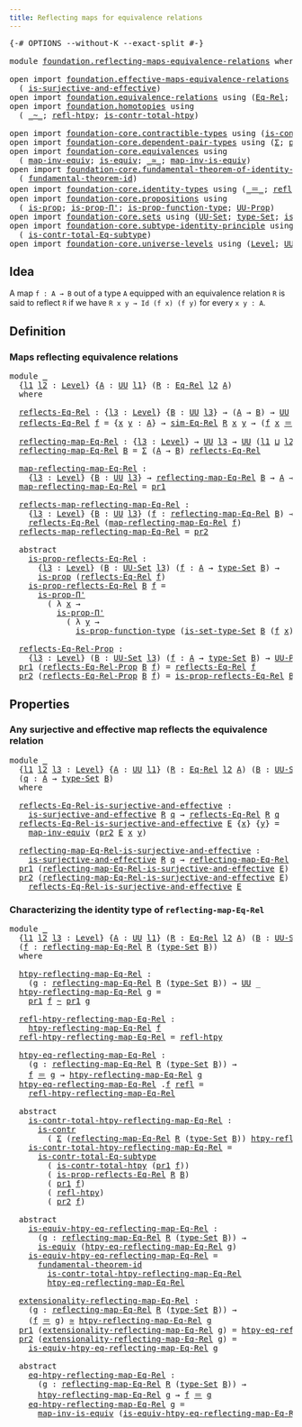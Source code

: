 ```yaml
---
title: Reflecting maps for equivalence relations
---
```


<pre class="Agda"><a id="67" class="Symbol">{-#</a> <a id="71" class="Keyword">OPTIONS</a> <a id="79" class="Pragma">--without-K</a> <a id="91" class="Pragma">--exact-split</a> <a id="105" class="Symbol">#-}</a>

<a id="110" class="Keyword">module</a> <a id="117" href="foundation.reflecting-maps-equivalence-relations.html" class="Module">foundation.reflecting-maps-equivalence-relations</a> <a id="166" class="Keyword">where</a>

<a id="173" class="Keyword">open</a> <a id="178" class="Keyword">import</a> <a id="185" href="foundation.effective-maps-equivalence-relations.html" class="Module">foundation.effective-maps-equivalence-relations</a> <a id="233" class="Keyword">using</a>
  <a id="241" class="Symbol">(</a> <a id="243" href="foundation.effective-maps-equivalence-relations.html#1174" class="Function">is-surjective-and-effective</a><a id="270" class="Symbol">)</a>
<a id="272" class="Keyword">open</a> <a id="277" class="Keyword">import</a> <a id="284" href="foundation.equivalence-relations.html" class="Module">foundation.equivalence-relations</a> <a id="317" class="Keyword">using</a> <a id="323" class="Symbol">(</a><a id="324" href="foundation.equivalence-relations.html#996" class="Function">Eq-Rel</a><a id="330" class="Symbol">;</a> <a id="332" href="foundation.equivalence-relations.html#1213" class="Function">sim-Eq-Rel</a><a id="342" class="Symbol">)</a>
<a id="344" class="Keyword">open</a> <a id="349" class="Keyword">import</a> <a id="356" href="foundation.homotopies.html" class="Module">foundation.homotopies</a> <a id="378" class="Keyword">using</a>
  <a id="386" class="Symbol">(</a> <a id="388" href="foundation-core.homotopies.html#1249" class="Function Operator">_~_</a><a id="391" class="Symbol">;</a> <a id="393" href="foundation-core.homotopies.html#1368" class="Function">refl-htpy</a><a id="402" class="Symbol">;</a> <a id="404" href="foundation.homotopies.html#3155" class="Function">is-contr-total-htpy</a><a id="423" class="Symbol">)</a>

<a id="426" class="Keyword">open</a> <a id="431" class="Keyword">import</a> <a id="438" href="foundation-core.contractible-types.html" class="Module">foundation-core.contractible-types</a> <a id="473" class="Keyword">using</a> <a id="479" class="Symbol">(</a><a id="480" href="foundation-core.contractible-types.html#1006" class="Function">is-contr</a><a id="488" class="Symbol">)</a>
<a id="490" class="Keyword">open</a> <a id="495" class="Keyword">import</a> <a id="502" href="foundation-core.dependent-pair-types.html" class="Module">foundation-core.dependent-pair-types</a> <a id="539" class="Keyword">using</a> <a id="545" class="Symbol">(</a><a id="546" href="foundation-core.dependent-pair-types.html#515" class="Record">Σ</a><a id="547" class="Symbol">;</a> <a id="549" href="foundation-core.dependent-pair-types.html#588" class="InductiveConstructor">pair</a><a id="553" class="Symbol">;</a> <a id="555" href="foundation-core.dependent-pair-types.html#605" class="Field">pr1</a><a id="558" class="Symbol">;</a> <a id="560" href="foundation-core.dependent-pair-types.html#617" class="Field">pr2</a><a id="563" class="Symbol">)</a>
<a id="565" class="Keyword">open</a> <a id="570" class="Keyword">import</a> <a id="577" href="foundation-core.equivalences.html" class="Module">foundation-core.equivalences</a> <a id="606" class="Keyword">using</a>
  <a id="614" class="Symbol">(</a> <a id="616" href="foundation-core.equivalences.html#5036" class="Function">map-inv-equiv</a><a id="629" class="Symbol">;</a> <a id="631" href="foundation-core.equivalences.html#1556" class="Function">is-equiv</a><a id="639" class="Symbol">;</a> <a id="641" href="foundation-core.equivalences.html#1621" class="Function Operator">_≃_</a><a id="644" class="Symbol">;</a> <a id="646" href="foundation-core.equivalences.html#4187" class="Function">map-inv-is-equiv</a><a id="662" class="Symbol">)</a>
<a id="664" class="Keyword">open</a> <a id="669" class="Keyword">import</a> <a id="676" href="foundation-core.fundamental-theorem-of-identity-types.html" class="Module">foundation-core.fundamental-theorem-of-identity-types</a> <a id="730" class="Keyword">using</a>
  <a id="738" class="Symbol">(</a> <a id="740" href="foundation-core.fundamental-theorem-of-identity-types.html#1894" class="Function">fundamental-theorem-id</a><a id="762" class="Symbol">)</a>
<a id="764" class="Keyword">open</a> <a id="769" class="Keyword">import</a> <a id="776" href="foundation-core.identity-types.html" class="Module">foundation-core.identity-types</a> <a id="807" class="Keyword">using</a> <a id="813" class="Symbol">(</a><a id="814" href="foundation-core.identity-types.html#1865" class="Function Operator">_＝_</a><a id="817" class="Symbol">;</a> <a id="819" href="foundation-core.identity-types.html#1820" class="InductiveConstructor">refl</a><a id="823" class="Symbol">)</a>
<a id="825" class="Keyword">open</a> <a id="830" class="Keyword">import</a> <a id="837" href="foundation-core.propositions.html" class="Module">foundation-core.propositions</a> <a id="866" class="Keyword">using</a>
  <a id="874" class="Symbol">(</a> <a id="876" href="foundation-core.propositions.html#1309" class="Function">is-prop</a><a id="883" class="Symbol">;</a> <a id="885" href="foundation-core.propositions.html#6919" class="Function">is-prop-Π&#39;</a><a id="895" class="Symbol">;</a> <a id="897" href="foundation-core.propositions.html#7833" class="Function">is-prop-function-type</a><a id="918" class="Symbol">;</a> <a id="920" href="foundation-core.propositions.html#1393" class="Function">UU-Prop</a><a id="927" class="Symbol">)</a>
<a id="929" class="Keyword">open</a> <a id="934" class="Keyword">import</a> <a id="941" href="foundation-core.sets.html" class="Module">foundation-core.sets</a> <a id="962" class="Keyword">using</a> <a id="968" class="Symbol">(</a><a id="969" href="foundation-core.sets.html#1190" class="Function">UU-Set</a><a id="975" class="Symbol">;</a> <a id="977" href="foundation-core.sets.html#1304" class="Function">type-Set</a><a id="985" class="Symbol">;</a> <a id="987" href="foundation-core.sets.html#1355" class="Function">is-set-type-Set</a><a id="1002" class="Symbol">)</a>
<a id="1004" class="Keyword">open</a> <a id="1009" class="Keyword">import</a> <a id="1016" href="foundation-core.subtype-identity-principle.html" class="Module">foundation-core.subtype-identity-principle</a> <a id="1059" class="Keyword">using</a>
  <a id="1067" class="Symbol">(</a> <a id="1069" href="foundation-core.subtype-identity-principle.html#1586" class="Function">is-contr-total-Eq-subtype</a><a id="1094" class="Symbol">)</a>
<a id="1096" class="Keyword">open</a> <a id="1101" class="Keyword">import</a> <a id="1108" href="foundation-core.universe-levels.html" class="Module">foundation-core.universe-levels</a> <a id="1140" class="Keyword">using</a> <a id="1146" class="Symbol">(</a><a id="1147" href="Agda.Primitive.html#597" class="Postulate">Level</a><a id="1152" class="Symbol">;</a> <a id="1154" href="foundation-core.universe-levels.html#235" class="Primitive">UU</a><a id="1156" class="Symbol">;</a> <a id="1158" href="Agda.Primitive.html#810" class="Primitive Operator">_⊔_</a><a id="1161" class="Symbol">;</a> <a id="1163" href="Agda.Primitive.html#780" class="Primitive">lsuc</a><a id="1167" class="Symbol">)</a>
</pre>
## Idea

A map `f : A → B` out of a type `A` equipped with an equivalence relation `R` is said to reflect `R` if we have `R x y → Id (f x) (f y)` for every `x y : A`.

## Definition

### Maps reflecting equivalence relations

<pre class="Agda"><a id="1408" class="Keyword">module</a> <a id="1415" href="foundation.reflecting-maps-equivalence-relations.html#1415" class="Module">_</a>
  <a id="1419" class="Symbol">{</a><a id="1420" href="foundation.reflecting-maps-equivalence-relations.html#1420" class="Bound">l1</a> <a id="1423" href="foundation.reflecting-maps-equivalence-relations.html#1423" class="Bound">l2</a> <a id="1426" class="Symbol">:</a> <a id="1428" href="Agda.Primitive.html#597" class="Postulate">Level</a><a id="1433" class="Symbol">}</a> <a id="1435" class="Symbol">{</a><a id="1436" href="foundation.reflecting-maps-equivalence-relations.html#1436" class="Bound">A</a> <a id="1438" class="Symbol">:</a> <a id="1440" href="foundation-core.universe-levels.html#235" class="Primitive">UU</a> <a id="1443" href="foundation.reflecting-maps-equivalence-relations.html#1420" class="Bound">l1</a><a id="1445" class="Symbol">}</a> <a id="1447" class="Symbol">(</a><a id="1448" href="foundation.reflecting-maps-equivalence-relations.html#1448" class="Bound">R</a> <a id="1450" class="Symbol">:</a> <a id="1452" href="foundation.equivalence-relations.html#996" class="Function">Eq-Rel</a> <a id="1459" href="foundation.reflecting-maps-equivalence-relations.html#1423" class="Bound">l2</a> <a id="1462" href="foundation.reflecting-maps-equivalence-relations.html#1436" class="Bound">A</a><a id="1463" class="Symbol">)</a>
  <a id="1467" class="Keyword">where</a>
  
  <a id="1478" href="foundation.reflecting-maps-equivalence-relations.html#1478" class="Function">reflects-Eq-Rel</a> <a id="1494" class="Symbol">:</a> <a id="1496" class="Symbol">{</a><a id="1497" href="foundation.reflecting-maps-equivalence-relations.html#1497" class="Bound">l3</a> <a id="1500" class="Symbol">:</a> <a id="1502" href="Agda.Primitive.html#597" class="Postulate">Level</a><a id="1507" class="Symbol">}</a> <a id="1509" class="Symbol">{</a><a id="1510" href="foundation.reflecting-maps-equivalence-relations.html#1510" class="Bound">B</a> <a id="1512" class="Symbol">:</a> <a id="1514" href="foundation-core.universe-levels.html#235" class="Primitive">UU</a> <a id="1517" href="foundation.reflecting-maps-equivalence-relations.html#1497" class="Bound">l3</a><a id="1519" class="Symbol">}</a> <a id="1521" class="Symbol">→</a> <a id="1523" class="Symbol">(</a><a id="1524" href="foundation.reflecting-maps-equivalence-relations.html#1436" class="Bound">A</a> <a id="1526" class="Symbol">→</a> <a id="1528" href="foundation.reflecting-maps-equivalence-relations.html#1510" class="Bound">B</a><a id="1529" class="Symbol">)</a> <a id="1531" class="Symbol">→</a> <a id="1533" href="foundation-core.universe-levels.html#235" class="Primitive">UU</a> <a id="1536" class="Symbol">(</a><a id="1537" href="foundation.reflecting-maps-equivalence-relations.html#1420" class="Bound">l1</a> <a id="1540" href="Agda.Primitive.html#810" class="Primitive Operator">⊔</a> <a id="1542" class="Symbol">(</a><a id="1543" href="foundation.reflecting-maps-equivalence-relations.html#1423" class="Bound">l2</a> <a id="1546" href="Agda.Primitive.html#810" class="Primitive Operator">⊔</a> <a id="1548" href="foundation.reflecting-maps-equivalence-relations.html#1497" class="Bound">l3</a><a id="1550" class="Symbol">))</a>
  <a id="1555" href="foundation.reflecting-maps-equivalence-relations.html#1478" class="Function">reflects-Eq-Rel</a> <a id="1571" href="foundation.reflecting-maps-equivalence-relations.html#1571" class="Bound">f</a> <a id="1573" class="Symbol">=</a> <a id="1575" class="Symbol">{</a><a id="1576" href="foundation.reflecting-maps-equivalence-relations.html#1576" class="Bound">x</a> <a id="1578" href="foundation.reflecting-maps-equivalence-relations.html#1578" class="Bound">y</a> <a id="1580" class="Symbol">:</a> <a id="1582" href="foundation.reflecting-maps-equivalence-relations.html#1436" class="Bound">A</a><a id="1583" class="Symbol">}</a> <a id="1585" class="Symbol">→</a> <a id="1587" href="foundation.equivalence-relations.html#1213" class="Function">sim-Eq-Rel</a> <a id="1598" href="foundation.reflecting-maps-equivalence-relations.html#1448" class="Bound">R</a> <a id="1600" href="foundation.reflecting-maps-equivalence-relations.html#1576" class="Bound">x</a> <a id="1602" href="foundation.reflecting-maps-equivalence-relations.html#1578" class="Bound">y</a> <a id="1604" class="Symbol">→</a> <a id="1606" class="Symbol">(</a><a id="1607" href="foundation.reflecting-maps-equivalence-relations.html#1571" class="Bound">f</a> <a id="1609" href="foundation.reflecting-maps-equivalence-relations.html#1576" class="Bound">x</a> <a id="1611" href="foundation-core.identity-types.html#1865" class="Function Operator">＝</a> <a id="1613" href="foundation.reflecting-maps-equivalence-relations.html#1571" class="Bound">f</a> <a id="1615" href="foundation.reflecting-maps-equivalence-relations.html#1578" class="Bound">y</a><a id="1616" class="Symbol">)</a>
  
  <a id="1623" href="foundation.reflecting-maps-equivalence-relations.html#1623" class="Function">reflecting-map-Eq-Rel</a> <a id="1645" class="Symbol">:</a> <a id="1647" class="Symbol">{</a><a id="1648" href="foundation.reflecting-maps-equivalence-relations.html#1648" class="Bound">l3</a> <a id="1651" class="Symbol">:</a> <a id="1653" href="Agda.Primitive.html#597" class="Postulate">Level</a><a id="1658" class="Symbol">}</a> <a id="1660" class="Symbol">→</a> <a id="1662" href="foundation-core.universe-levels.html#235" class="Primitive">UU</a> <a id="1665" href="foundation.reflecting-maps-equivalence-relations.html#1648" class="Bound">l3</a> <a id="1668" class="Symbol">→</a> <a id="1670" href="foundation-core.universe-levels.html#235" class="Primitive">UU</a> <a id="1673" class="Symbol">(</a><a id="1674" href="foundation.reflecting-maps-equivalence-relations.html#1420" class="Bound">l1</a> <a id="1677" href="Agda.Primitive.html#810" class="Primitive Operator">⊔</a> <a id="1679" href="foundation.reflecting-maps-equivalence-relations.html#1423" class="Bound">l2</a> <a id="1682" href="Agda.Primitive.html#810" class="Primitive Operator">⊔</a> <a id="1684" href="foundation.reflecting-maps-equivalence-relations.html#1648" class="Bound">l3</a><a id="1686" class="Symbol">)</a>
  <a id="1690" href="foundation.reflecting-maps-equivalence-relations.html#1623" class="Function">reflecting-map-Eq-Rel</a> <a id="1712" href="foundation.reflecting-maps-equivalence-relations.html#1712" class="Bound">B</a> <a id="1714" class="Symbol">=</a> <a id="1716" href="foundation-core.dependent-pair-types.html#515" class="Record">Σ</a> <a id="1718" class="Symbol">(</a><a id="1719" href="foundation.reflecting-maps-equivalence-relations.html#1436" class="Bound">A</a> <a id="1721" class="Symbol">→</a> <a id="1723" href="foundation.reflecting-maps-equivalence-relations.html#1712" class="Bound">B</a><a id="1724" class="Symbol">)</a> <a id="1726" href="foundation.reflecting-maps-equivalence-relations.html#1478" class="Function">reflects-Eq-Rel</a>

  <a id="1745" href="foundation.reflecting-maps-equivalence-relations.html#1745" class="Function">map-reflecting-map-Eq-Rel</a> <a id="1771" class="Symbol">:</a>
    <a id="1777" class="Symbol">{</a><a id="1778" href="foundation.reflecting-maps-equivalence-relations.html#1778" class="Bound">l3</a> <a id="1781" class="Symbol">:</a> <a id="1783" href="Agda.Primitive.html#597" class="Postulate">Level</a><a id="1788" class="Symbol">}</a> <a id="1790" class="Symbol">{</a><a id="1791" href="foundation.reflecting-maps-equivalence-relations.html#1791" class="Bound">B</a> <a id="1793" class="Symbol">:</a> <a id="1795" href="foundation-core.universe-levels.html#235" class="Primitive">UU</a> <a id="1798" href="foundation.reflecting-maps-equivalence-relations.html#1778" class="Bound">l3</a><a id="1800" class="Symbol">}</a> <a id="1802" class="Symbol">→</a> <a id="1804" href="foundation.reflecting-maps-equivalence-relations.html#1623" class="Function">reflecting-map-Eq-Rel</a> <a id="1826" href="foundation.reflecting-maps-equivalence-relations.html#1791" class="Bound">B</a> <a id="1828" class="Symbol">→</a> <a id="1830" href="foundation.reflecting-maps-equivalence-relations.html#1436" class="Bound">A</a> <a id="1832" class="Symbol">→</a> <a id="1834" href="foundation.reflecting-maps-equivalence-relations.html#1791" class="Bound">B</a>
  <a id="1838" href="foundation.reflecting-maps-equivalence-relations.html#1745" class="Function">map-reflecting-map-Eq-Rel</a> <a id="1864" class="Symbol">=</a> <a id="1866" href="foundation-core.dependent-pair-types.html#605" class="Field">pr1</a>

  <a id="1873" href="foundation.reflecting-maps-equivalence-relations.html#1873" class="Function">reflects-map-reflecting-map-Eq-Rel</a> <a id="1908" class="Symbol">:</a>
    <a id="1914" class="Symbol">{</a><a id="1915" href="foundation.reflecting-maps-equivalence-relations.html#1915" class="Bound">l3</a> <a id="1918" class="Symbol">:</a> <a id="1920" href="Agda.Primitive.html#597" class="Postulate">Level</a><a id="1925" class="Symbol">}</a> <a id="1927" class="Symbol">{</a><a id="1928" href="foundation.reflecting-maps-equivalence-relations.html#1928" class="Bound">B</a> <a id="1930" class="Symbol">:</a> <a id="1932" href="foundation-core.universe-levels.html#235" class="Primitive">UU</a> <a id="1935" href="foundation.reflecting-maps-equivalence-relations.html#1915" class="Bound">l3</a><a id="1937" class="Symbol">}</a> <a id="1939" class="Symbol">(</a><a id="1940" href="foundation.reflecting-maps-equivalence-relations.html#1940" class="Bound">f</a> <a id="1942" class="Symbol">:</a> <a id="1944" href="foundation.reflecting-maps-equivalence-relations.html#1623" class="Function">reflecting-map-Eq-Rel</a> <a id="1966" href="foundation.reflecting-maps-equivalence-relations.html#1928" class="Bound">B</a><a id="1967" class="Symbol">)</a> <a id="1969" class="Symbol">→</a>
    <a id="1975" href="foundation.reflecting-maps-equivalence-relations.html#1478" class="Function">reflects-Eq-Rel</a> <a id="1991" class="Symbol">(</a><a id="1992" href="foundation.reflecting-maps-equivalence-relations.html#1745" class="Function">map-reflecting-map-Eq-Rel</a> <a id="2018" href="foundation.reflecting-maps-equivalence-relations.html#1940" class="Bound">f</a><a id="2019" class="Symbol">)</a>
  <a id="2023" href="foundation.reflecting-maps-equivalence-relations.html#1873" class="Function">reflects-map-reflecting-map-Eq-Rel</a> <a id="2058" class="Symbol">=</a> <a id="2060" href="foundation-core.dependent-pair-types.html#617" class="Field">pr2</a>

  <a id="2067" class="Keyword">abstract</a>
    <a id="2080" href="foundation.reflecting-maps-equivalence-relations.html#2080" class="Function">is-prop-reflects-Eq-Rel</a> <a id="2104" class="Symbol">:</a>
      <a id="2112" class="Symbol">{</a><a id="2113" href="foundation.reflecting-maps-equivalence-relations.html#2113" class="Bound">l3</a> <a id="2116" class="Symbol">:</a> <a id="2118" href="Agda.Primitive.html#597" class="Postulate">Level</a><a id="2123" class="Symbol">}</a> <a id="2125" class="Symbol">(</a><a id="2126" href="foundation.reflecting-maps-equivalence-relations.html#2126" class="Bound">B</a> <a id="2128" class="Symbol">:</a> <a id="2130" href="foundation-core.sets.html#1190" class="Function">UU-Set</a> <a id="2137" href="foundation.reflecting-maps-equivalence-relations.html#2113" class="Bound">l3</a><a id="2139" class="Symbol">)</a> <a id="2141" class="Symbol">(</a><a id="2142" href="foundation.reflecting-maps-equivalence-relations.html#2142" class="Bound">f</a> <a id="2144" class="Symbol">:</a> <a id="2146" href="foundation.reflecting-maps-equivalence-relations.html#1436" class="Bound">A</a> <a id="2148" class="Symbol">→</a> <a id="2150" href="foundation-core.sets.html#1304" class="Function">type-Set</a> <a id="2159" href="foundation.reflecting-maps-equivalence-relations.html#2126" class="Bound">B</a><a id="2160" class="Symbol">)</a> <a id="2162" class="Symbol">→</a>
      <a id="2170" href="foundation-core.propositions.html#1309" class="Function">is-prop</a> <a id="2178" class="Symbol">(</a><a id="2179" href="foundation.reflecting-maps-equivalence-relations.html#1478" class="Function">reflects-Eq-Rel</a> <a id="2195" href="foundation.reflecting-maps-equivalence-relations.html#2142" class="Bound">f</a><a id="2196" class="Symbol">)</a>
    <a id="2202" href="foundation.reflecting-maps-equivalence-relations.html#2080" class="Function">is-prop-reflects-Eq-Rel</a> <a id="2226" href="foundation.reflecting-maps-equivalence-relations.html#2226" class="Bound">B</a> <a id="2228" href="foundation.reflecting-maps-equivalence-relations.html#2228" class="Bound">f</a> <a id="2230" class="Symbol">=</a>
      <a id="2238" href="foundation-core.propositions.html#6919" class="Function">is-prop-Π&#39;</a>
        <a id="2257" class="Symbol">(</a> <a id="2259" class="Symbol">λ</a> <a id="2261" href="foundation.reflecting-maps-equivalence-relations.html#2261" class="Bound">x</a> <a id="2263" class="Symbol">→</a>
          <a id="2275" href="foundation-core.propositions.html#6919" class="Function">is-prop-Π&#39;</a>
            <a id="2298" class="Symbol">(</a> <a id="2300" class="Symbol">λ</a> <a id="2302" href="foundation.reflecting-maps-equivalence-relations.html#2302" class="Bound">y</a> <a id="2304" class="Symbol">→</a>
              <a id="2320" href="foundation-core.propositions.html#7833" class="Function">is-prop-function-type</a> <a id="2342" class="Symbol">(</a><a id="2343" href="foundation-core.sets.html#1355" class="Function">is-set-type-Set</a> <a id="2359" href="foundation.reflecting-maps-equivalence-relations.html#2226" class="Bound">B</a> <a id="2361" class="Symbol">(</a><a id="2362" href="foundation.reflecting-maps-equivalence-relations.html#2228" class="Bound">f</a> <a id="2364" href="foundation.reflecting-maps-equivalence-relations.html#2261" class="Bound">x</a><a id="2365" class="Symbol">)</a> <a id="2367" class="Symbol">(</a><a id="2368" href="foundation.reflecting-maps-equivalence-relations.html#2228" class="Bound">f</a> <a id="2370" href="foundation.reflecting-maps-equivalence-relations.html#2302" class="Bound">y</a><a id="2371" class="Symbol">))))</a>

  <a id="2379" href="foundation.reflecting-maps-equivalence-relations.html#2379" class="Function">reflects-Eq-Rel-Prop</a> <a id="2400" class="Symbol">:</a>
    <a id="2406" class="Symbol">{</a><a id="2407" href="foundation.reflecting-maps-equivalence-relations.html#2407" class="Bound">l3</a> <a id="2410" class="Symbol">:</a> <a id="2412" href="Agda.Primitive.html#597" class="Postulate">Level</a><a id="2417" class="Symbol">}</a> <a id="2419" class="Symbol">(</a><a id="2420" href="foundation.reflecting-maps-equivalence-relations.html#2420" class="Bound">B</a> <a id="2422" class="Symbol">:</a> <a id="2424" href="foundation-core.sets.html#1190" class="Function">UU-Set</a> <a id="2431" href="foundation.reflecting-maps-equivalence-relations.html#2407" class="Bound">l3</a><a id="2433" class="Symbol">)</a> <a id="2435" class="Symbol">(</a><a id="2436" href="foundation.reflecting-maps-equivalence-relations.html#2436" class="Bound">f</a> <a id="2438" class="Symbol">:</a> <a id="2440" href="foundation.reflecting-maps-equivalence-relations.html#1436" class="Bound">A</a> <a id="2442" class="Symbol">→</a> <a id="2444" href="foundation-core.sets.html#1304" class="Function">type-Set</a> <a id="2453" href="foundation.reflecting-maps-equivalence-relations.html#2420" class="Bound">B</a><a id="2454" class="Symbol">)</a> <a id="2456" class="Symbol">→</a> <a id="2458" href="foundation-core.propositions.html#1393" class="Function">UU-Prop</a> <a id="2466" class="Symbol">(</a><a id="2467" href="foundation.reflecting-maps-equivalence-relations.html#1420" class="Bound">l1</a> <a id="2470" href="Agda.Primitive.html#810" class="Primitive Operator">⊔</a> <a id="2472" href="foundation.reflecting-maps-equivalence-relations.html#1423" class="Bound">l2</a> <a id="2475" href="Agda.Primitive.html#810" class="Primitive Operator">⊔</a> <a id="2477" href="foundation.reflecting-maps-equivalence-relations.html#2407" class="Bound">l3</a><a id="2479" class="Symbol">)</a>
  <a id="2483" href="foundation-core.dependent-pair-types.html#605" class="Field">pr1</a> <a id="2487" class="Symbol">(</a><a id="2488" href="foundation.reflecting-maps-equivalence-relations.html#2379" class="Function">reflects-Eq-Rel-Prop</a> <a id="2509" href="foundation.reflecting-maps-equivalence-relations.html#2509" class="Bound">B</a> <a id="2511" href="foundation.reflecting-maps-equivalence-relations.html#2511" class="Bound">f</a><a id="2512" class="Symbol">)</a> <a id="2514" class="Symbol">=</a> <a id="2516" href="foundation.reflecting-maps-equivalence-relations.html#1478" class="Function">reflects-Eq-Rel</a> <a id="2532" href="foundation.reflecting-maps-equivalence-relations.html#2511" class="Bound">f</a>
  <a id="2536" href="foundation-core.dependent-pair-types.html#617" class="Field">pr2</a> <a id="2540" class="Symbol">(</a><a id="2541" href="foundation.reflecting-maps-equivalence-relations.html#2379" class="Function">reflects-Eq-Rel-Prop</a> <a id="2562" href="foundation.reflecting-maps-equivalence-relations.html#2562" class="Bound">B</a> <a id="2564" href="foundation.reflecting-maps-equivalence-relations.html#2564" class="Bound">f</a><a id="2565" class="Symbol">)</a> <a id="2567" class="Symbol">=</a> <a id="2569" href="foundation.reflecting-maps-equivalence-relations.html#2080" class="Function">is-prop-reflects-Eq-Rel</a> <a id="2593" href="foundation.reflecting-maps-equivalence-relations.html#2562" class="Bound">B</a> <a id="2595" href="foundation.reflecting-maps-equivalence-relations.html#2564" class="Bound">f</a>
</pre>
## Properties

### Any surjective and effective map reflects the equivalence relation

<pre class="Agda"><a id="2697" class="Keyword">module</a> <a id="2704" href="foundation.reflecting-maps-equivalence-relations.html#2704" class="Module">_</a>
  <a id="2708" class="Symbol">{</a><a id="2709" href="foundation.reflecting-maps-equivalence-relations.html#2709" class="Bound">l1</a> <a id="2712" href="foundation.reflecting-maps-equivalence-relations.html#2712" class="Bound">l2</a> <a id="2715" href="foundation.reflecting-maps-equivalence-relations.html#2715" class="Bound">l3</a> <a id="2718" class="Symbol">:</a> <a id="2720" href="Agda.Primitive.html#597" class="Postulate">Level</a><a id="2725" class="Symbol">}</a> <a id="2727" class="Symbol">{</a><a id="2728" href="foundation.reflecting-maps-equivalence-relations.html#2728" class="Bound">A</a> <a id="2730" class="Symbol">:</a> <a id="2732" href="foundation-core.universe-levels.html#235" class="Primitive">UU</a> <a id="2735" href="foundation.reflecting-maps-equivalence-relations.html#2709" class="Bound">l1</a><a id="2737" class="Symbol">}</a> <a id="2739" class="Symbol">(</a><a id="2740" href="foundation.reflecting-maps-equivalence-relations.html#2740" class="Bound">R</a> <a id="2742" class="Symbol">:</a> <a id="2744" href="foundation.equivalence-relations.html#996" class="Function">Eq-Rel</a> <a id="2751" href="foundation.reflecting-maps-equivalence-relations.html#2712" class="Bound">l2</a> <a id="2754" href="foundation.reflecting-maps-equivalence-relations.html#2728" class="Bound">A</a><a id="2755" class="Symbol">)</a> <a id="2757" class="Symbol">(</a><a id="2758" href="foundation.reflecting-maps-equivalence-relations.html#2758" class="Bound">B</a> <a id="2760" class="Symbol">:</a> <a id="2762" href="foundation-core.sets.html#1190" class="Function">UU-Set</a> <a id="2769" href="foundation.reflecting-maps-equivalence-relations.html#2715" class="Bound">l3</a><a id="2771" class="Symbol">)</a>
  <a id="2775" class="Symbol">(</a><a id="2776" href="foundation.reflecting-maps-equivalence-relations.html#2776" class="Bound">q</a> <a id="2778" class="Symbol">:</a> <a id="2780" href="foundation.reflecting-maps-equivalence-relations.html#2728" class="Bound">A</a> <a id="2782" class="Symbol">→</a> <a id="2784" href="foundation-core.sets.html#1304" class="Function">type-Set</a> <a id="2793" href="foundation.reflecting-maps-equivalence-relations.html#2758" class="Bound">B</a><a id="2794" class="Symbol">)</a>
  <a id="2798" class="Keyword">where</a>

  <a id="2807" href="foundation.reflecting-maps-equivalence-relations.html#2807" class="Function">reflects-Eq-Rel-is-surjective-and-effective</a> <a id="2851" class="Symbol">:</a>
    <a id="2857" href="foundation.effective-maps-equivalence-relations.html#1174" class="Function">is-surjective-and-effective</a> <a id="2885" href="foundation.reflecting-maps-equivalence-relations.html#2740" class="Bound">R</a> <a id="2887" href="foundation.reflecting-maps-equivalence-relations.html#2776" class="Bound">q</a> <a id="2889" class="Symbol">→</a> <a id="2891" href="foundation.reflecting-maps-equivalence-relations.html#1478" class="Function">reflects-Eq-Rel</a> <a id="2907" href="foundation.reflecting-maps-equivalence-relations.html#2740" class="Bound">R</a> <a id="2909" href="foundation.reflecting-maps-equivalence-relations.html#2776" class="Bound">q</a>
  <a id="2913" href="foundation.reflecting-maps-equivalence-relations.html#2807" class="Function">reflects-Eq-Rel-is-surjective-and-effective</a> <a id="2957" href="foundation.reflecting-maps-equivalence-relations.html#2957" class="Bound">E</a> <a id="2959" class="Symbol">{</a><a id="2960" href="foundation.reflecting-maps-equivalence-relations.html#2960" class="Bound">x</a><a id="2961" class="Symbol">}</a> <a id="2963" class="Symbol">{</a><a id="2964" href="foundation.reflecting-maps-equivalence-relations.html#2964" class="Bound">y</a><a id="2965" class="Symbol">}</a> <a id="2967" class="Symbol">=</a>
    <a id="2973" href="foundation-core.equivalences.html#5036" class="Function">map-inv-equiv</a> <a id="2987" class="Symbol">(</a><a id="2988" href="foundation-core.dependent-pair-types.html#617" class="Field">pr2</a> <a id="2992" href="foundation.reflecting-maps-equivalence-relations.html#2957" class="Bound">E</a> <a id="2994" href="foundation.reflecting-maps-equivalence-relations.html#2960" class="Bound">x</a> <a id="2996" href="foundation.reflecting-maps-equivalence-relations.html#2964" class="Bound">y</a><a id="2997" class="Symbol">)</a>

  <a id="3002" href="foundation.reflecting-maps-equivalence-relations.html#3002" class="Function">reflecting-map-Eq-Rel-is-surjective-and-effective</a> <a id="3052" class="Symbol">:</a>
    <a id="3058" href="foundation.effective-maps-equivalence-relations.html#1174" class="Function">is-surjective-and-effective</a> <a id="3086" href="foundation.reflecting-maps-equivalence-relations.html#2740" class="Bound">R</a> <a id="3088" href="foundation.reflecting-maps-equivalence-relations.html#2776" class="Bound">q</a> <a id="3090" class="Symbol">→</a> <a id="3092" href="foundation.reflecting-maps-equivalence-relations.html#1623" class="Function">reflecting-map-Eq-Rel</a> <a id="3114" href="foundation.reflecting-maps-equivalence-relations.html#2740" class="Bound">R</a> <a id="3116" class="Symbol">(</a><a id="3117" href="foundation-core.sets.html#1304" class="Function">type-Set</a> <a id="3126" href="foundation.reflecting-maps-equivalence-relations.html#2758" class="Bound">B</a><a id="3127" class="Symbol">)</a>
  <a id="3131" href="foundation-core.dependent-pair-types.html#605" class="Field">pr1</a> <a id="3135" class="Symbol">(</a><a id="3136" href="foundation.reflecting-maps-equivalence-relations.html#3002" class="Function">reflecting-map-Eq-Rel-is-surjective-and-effective</a> <a id="3186" href="foundation.reflecting-maps-equivalence-relations.html#3186" class="Bound">E</a><a id="3187" class="Symbol">)</a> <a id="3189" class="Symbol">=</a> <a id="3191" href="foundation.reflecting-maps-equivalence-relations.html#2776" class="Bound">q</a>
  <a id="3195" href="foundation-core.dependent-pair-types.html#617" class="Field">pr2</a> <a id="3199" class="Symbol">(</a><a id="3200" href="foundation.reflecting-maps-equivalence-relations.html#3002" class="Function">reflecting-map-Eq-Rel-is-surjective-and-effective</a> <a id="3250" href="foundation.reflecting-maps-equivalence-relations.html#3250" class="Bound">E</a><a id="3251" class="Symbol">)</a> <a id="3253" class="Symbol">=</a>
    <a id="3259" href="foundation.reflecting-maps-equivalence-relations.html#2807" class="Function">reflects-Eq-Rel-is-surjective-and-effective</a> <a id="3303" href="foundation.reflecting-maps-equivalence-relations.html#3250" class="Bound">E</a>
</pre>
### Characterizing the identity type of `reflecting-map-Eq-Rel`

<pre class="Agda"><a id="3383" class="Keyword">module</a> <a id="3390" href="foundation.reflecting-maps-equivalence-relations.html#3390" class="Module">_</a>
  <a id="3394" class="Symbol">{</a><a id="3395" href="foundation.reflecting-maps-equivalence-relations.html#3395" class="Bound">l1</a> <a id="3398" href="foundation.reflecting-maps-equivalence-relations.html#3398" class="Bound">l2</a> <a id="3401" href="foundation.reflecting-maps-equivalence-relations.html#3401" class="Bound">l3</a> <a id="3404" class="Symbol">:</a> <a id="3406" href="Agda.Primitive.html#597" class="Postulate">Level</a><a id="3411" class="Symbol">}</a> <a id="3413" class="Symbol">{</a><a id="3414" href="foundation.reflecting-maps-equivalence-relations.html#3414" class="Bound">A</a> <a id="3416" class="Symbol">:</a> <a id="3418" href="foundation-core.universe-levels.html#235" class="Primitive">UU</a> <a id="3421" href="foundation.reflecting-maps-equivalence-relations.html#3395" class="Bound">l1</a><a id="3423" class="Symbol">}</a> <a id="3425" class="Symbol">(</a><a id="3426" href="foundation.reflecting-maps-equivalence-relations.html#3426" class="Bound">R</a> <a id="3428" class="Symbol">:</a> <a id="3430" href="foundation.equivalence-relations.html#996" class="Function">Eq-Rel</a> <a id="3437" href="foundation.reflecting-maps-equivalence-relations.html#3398" class="Bound">l2</a> <a id="3440" href="foundation.reflecting-maps-equivalence-relations.html#3414" class="Bound">A</a><a id="3441" class="Symbol">)</a> <a id="3443" class="Symbol">(</a><a id="3444" href="foundation.reflecting-maps-equivalence-relations.html#3444" class="Bound">B</a> <a id="3446" class="Symbol">:</a> <a id="3448" href="foundation-core.sets.html#1190" class="Function">UU-Set</a> <a id="3455" href="foundation.reflecting-maps-equivalence-relations.html#3401" class="Bound">l3</a><a id="3457" class="Symbol">)</a>
  <a id="3461" class="Symbol">(</a><a id="3462" href="foundation.reflecting-maps-equivalence-relations.html#3462" class="Bound">f</a> <a id="3464" class="Symbol">:</a> <a id="3466" href="foundation.reflecting-maps-equivalence-relations.html#1623" class="Function">reflecting-map-Eq-Rel</a> <a id="3488" href="foundation.reflecting-maps-equivalence-relations.html#3426" class="Bound">R</a> <a id="3490" class="Symbol">(</a><a id="3491" href="foundation-core.sets.html#1304" class="Function">type-Set</a> <a id="3500" href="foundation.reflecting-maps-equivalence-relations.html#3444" class="Bound">B</a><a id="3501" class="Symbol">))</a>
  <a id="3506" class="Keyword">where</a>

  <a id="3515" href="foundation.reflecting-maps-equivalence-relations.html#3515" class="Function">htpy-reflecting-map-Eq-Rel</a> <a id="3542" class="Symbol">:</a>
    <a id="3548" class="Symbol">(</a><a id="3549" href="foundation.reflecting-maps-equivalence-relations.html#3549" class="Bound">g</a> <a id="3551" class="Symbol">:</a> <a id="3553" href="foundation.reflecting-maps-equivalence-relations.html#1623" class="Function">reflecting-map-Eq-Rel</a> <a id="3575" href="foundation.reflecting-maps-equivalence-relations.html#3426" class="Bound">R</a> <a id="3577" class="Symbol">(</a><a id="3578" href="foundation-core.sets.html#1304" class="Function">type-Set</a> <a id="3587" href="foundation.reflecting-maps-equivalence-relations.html#3444" class="Bound">B</a><a id="3588" class="Symbol">))</a> <a id="3591" class="Symbol">→</a> <a id="3593" href="foundation-core.universe-levels.html#235" class="Primitive">UU</a> <a id="3596" class="Symbol">_</a>
  <a id="3600" href="foundation.reflecting-maps-equivalence-relations.html#3515" class="Function">htpy-reflecting-map-Eq-Rel</a> <a id="3627" href="foundation.reflecting-maps-equivalence-relations.html#3627" class="Bound">g</a> <a id="3629" class="Symbol">=</a>
    <a id="3635" href="foundation-core.dependent-pair-types.html#605" class="Field">pr1</a> <a id="3639" href="foundation.reflecting-maps-equivalence-relations.html#3462" class="Bound">f</a> <a id="3641" href="foundation-core.homotopies.html#1249" class="Function Operator">~</a> <a id="3643" href="foundation-core.dependent-pair-types.html#605" class="Field">pr1</a> <a id="3647" href="foundation.reflecting-maps-equivalence-relations.html#3627" class="Bound">g</a>
  
  <a id="3654" href="foundation.reflecting-maps-equivalence-relations.html#3654" class="Function">refl-htpy-reflecting-map-Eq-Rel</a> <a id="3686" class="Symbol">:</a>
    <a id="3692" href="foundation.reflecting-maps-equivalence-relations.html#3515" class="Function">htpy-reflecting-map-Eq-Rel</a> <a id="3719" href="foundation.reflecting-maps-equivalence-relations.html#3462" class="Bound">f</a>
  <a id="3723" href="foundation.reflecting-maps-equivalence-relations.html#3654" class="Function">refl-htpy-reflecting-map-Eq-Rel</a> <a id="3755" class="Symbol">=</a> <a id="3757" href="foundation-core.homotopies.html#1368" class="Function">refl-htpy</a>
  
  <a id="3772" href="foundation.reflecting-maps-equivalence-relations.html#3772" class="Function">htpy-eq-reflecting-map-Eq-Rel</a> <a id="3802" class="Symbol">:</a>
    <a id="3808" class="Symbol">(</a><a id="3809" href="foundation.reflecting-maps-equivalence-relations.html#3809" class="Bound">g</a> <a id="3811" class="Symbol">:</a> <a id="3813" href="foundation.reflecting-maps-equivalence-relations.html#1623" class="Function">reflecting-map-Eq-Rel</a> <a id="3835" href="foundation.reflecting-maps-equivalence-relations.html#3426" class="Bound">R</a> <a id="3837" class="Symbol">(</a><a id="3838" href="foundation-core.sets.html#1304" class="Function">type-Set</a> <a id="3847" href="foundation.reflecting-maps-equivalence-relations.html#3444" class="Bound">B</a><a id="3848" class="Symbol">))</a> <a id="3851" class="Symbol">→</a>
    <a id="3857" href="foundation.reflecting-maps-equivalence-relations.html#3462" class="Bound">f</a> <a id="3859" href="foundation-core.identity-types.html#1865" class="Function Operator">＝</a> <a id="3861" href="foundation.reflecting-maps-equivalence-relations.html#3809" class="Bound">g</a> <a id="3863" class="Symbol">→</a> <a id="3865" href="foundation.reflecting-maps-equivalence-relations.html#3515" class="Function">htpy-reflecting-map-Eq-Rel</a> <a id="3892" href="foundation.reflecting-maps-equivalence-relations.html#3809" class="Bound">g</a>
  <a id="3896" href="foundation.reflecting-maps-equivalence-relations.html#3772" class="Function">htpy-eq-reflecting-map-Eq-Rel</a> <a id="3926" class="DottedPattern Symbol">.</a><a id="3927" href="foundation.reflecting-maps-equivalence-relations.html#3462" class="DottedPattern Bound">f</a> <a id="3929" href="foundation-core.identity-types.html#1820" class="InductiveConstructor">refl</a> <a id="3934" class="Symbol">=</a>
    <a id="3940" href="foundation.reflecting-maps-equivalence-relations.html#3654" class="Function">refl-htpy-reflecting-map-Eq-Rel</a>

  <a id="3975" class="Keyword">abstract</a>
    <a id="3988" href="foundation.reflecting-maps-equivalence-relations.html#3988" class="Function">is-contr-total-htpy-reflecting-map-Eq-Rel</a> <a id="4030" class="Symbol">:</a>
      <a id="4038" href="foundation-core.contractible-types.html#1006" class="Function">is-contr</a>
        <a id="4055" class="Symbol">(</a> <a id="4057" href="foundation-core.dependent-pair-types.html#515" class="Record">Σ</a> <a id="4059" class="Symbol">(</a><a id="4060" href="foundation.reflecting-maps-equivalence-relations.html#1623" class="Function">reflecting-map-Eq-Rel</a> <a id="4082" href="foundation.reflecting-maps-equivalence-relations.html#3426" class="Bound">R</a> <a id="4084" class="Symbol">(</a><a id="4085" href="foundation-core.sets.html#1304" class="Function">type-Set</a> <a id="4094" href="foundation.reflecting-maps-equivalence-relations.html#3444" class="Bound">B</a><a id="4095" class="Symbol">))</a> <a id="4098" href="foundation.reflecting-maps-equivalence-relations.html#3515" class="Function">htpy-reflecting-map-Eq-Rel</a><a id="4124" class="Symbol">)</a>
    <a id="4130" href="foundation.reflecting-maps-equivalence-relations.html#3988" class="Function">is-contr-total-htpy-reflecting-map-Eq-Rel</a> <a id="4172" class="Symbol">=</a>
      <a id="4180" href="foundation-core.subtype-identity-principle.html#1586" class="Function">is-contr-total-Eq-subtype</a>
        <a id="4214" class="Symbol">(</a> <a id="4216" href="foundation.homotopies.html#3155" class="Function">is-contr-total-htpy</a> <a id="4236" class="Symbol">(</a><a id="4237" href="foundation-core.dependent-pair-types.html#605" class="Field">pr1</a> <a id="4241" href="foundation.reflecting-maps-equivalence-relations.html#3462" class="Bound">f</a><a id="4242" class="Symbol">))</a>
        <a id="4253" class="Symbol">(</a> <a id="4255" href="foundation.reflecting-maps-equivalence-relations.html#2080" class="Function">is-prop-reflects-Eq-Rel</a> <a id="4279" href="foundation.reflecting-maps-equivalence-relations.html#3426" class="Bound">R</a> <a id="4281" href="foundation.reflecting-maps-equivalence-relations.html#3444" class="Bound">B</a><a id="4282" class="Symbol">)</a>
        <a id="4292" class="Symbol">(</a> <a id="4294" href="foundation-core.dependent-pair-types.html#605" class="Field">pr1</a> <a id="4298" href="foundation.reflecting-maps-equivalence-relations.html#3462" class="Bound">f</a><a id="4299" class="Symbol">)</a>
        <a id="4309" class="Symbol">(</a> <a id="4311" href="foundation-core.homotopies.html#1368" class="Function">refl-htpy</a><a id="4320" class="Symbol">)</a>
        <a id="4330" class="Symbol">(</a> <a id="4332" href="foundation-core.dependent-pair-types.html#617" class="Field">pr2</a> <a id="4336" href="foundation.reflecting-maps-equivalence-relations.html#3462" class="Bound">f</a><a id="4337" class="Symbol">)</a>

  <a id="4342" class="Keyword">abstract</a>
    <a id="4355" href="foundation.reflecting-maps-equivalence-relations.html#4355" class="Function">is-equiv-htpy-eq-reflecting-map-Eq-Rel</a> <a id="4394" class="Symbol">:</a>
      <a id="4402" class="Symbol">(</a><a id="4403" href="foundation.reflecting-maps-equivalence-relations.html#4403" class="Bound">g</a> <a id="4405" class="Symbol">:</a> <a id="4407" href="foundation.reflecting-maps-equivalence-relations.html#1623" class="Function">reflecting-map-Eq-Rel</a> <a id="4429" href="foundation.reflecting-maps-equivalence-relations.html#3426" class="Bound">R</a> <a id="4431" class="Symbol">(</a><a id="4432" href="foundation-core.sets.html#1304" class="Function">type-Set</a> <a id="4441" href="foundation.reflecting-maps-equivalence-relations.html#3444" class="Bound">B</a><a id="4442" class="Symbol">))</a> <a id="4445" class="Symbol">→</a>
      <a id="4453" href="foundation-core.equivalences.html#1556" class="Function">is-equiv</a> <a id="4462" class="Symbol">(</a><a id="4463" href="foundation.reflecting-maps-equivalence-relations.html#3772" class="Function">htpy-eq-reflecting-map-Eq-Rel</a> <a id="4493" href="foundation.reflecting-maps-equivalence-relations.html#4403" class="Bound">g</a><a id="4494" class="Symbol">)</a>
    <a id="4500" href="foundation.reflecting-maps-equivalence-relations.html#4355" class="Function">is-equiv-htpy-eq-reflecting-map-Eq-Rel</a> <a id="4539" class="Symbol">=</a>
      <a id="4547" href="foundation-core.fundamental-theorem-of-identity-types.html#1894" class="Function">fundamental-theorem-id</a>
        <a id="4578" href="foundation.reflecting-maps-equivalence-relations.html#3988" class="Function">is-contr-total-htpy-reflecting-map-Eq-Rel</a>
        <a id="4628" href="foundation.reflecting-maps-equivalence-relations.html#3772" class="Function">htpy-eq-reflecting-map-Eq-Rel</a>

  <a id="4661" href="foundation.reflecting-maps-equivalence-relations.html#4661" class="Function">extensionality-reflecting-map-Eq-Rel</a> <a id="4698" class="Symbol">:</a>
    <a id="4704" class="Symbol">(</a><a id="4705" href="foundation.reflecting-maps-equivalence-relations.html#4705" class="Bound">g</a> <a id="4707" class="Symbol">:</a> <a id="4709" href="foundation.reflecting-maps-equivalence-relations.html#1623" class="Function">reflecting-map-Eq-Rel</a> <a id="4731" href="foundation.reflecting-maps-equivalence-relations.html#3426" class="Bound">R</a> <a id="4733" class="Symbol">(</a><a id="4734" href="foundation-core.sets.html#1304" class="Function">type-Set</a> <a id="4743" href="foundation.reflecting-maps-equivalence-relations.html#3444" class="Bound">B</a><a id="4744" class="Symbol">))</a> <a id="4747" class="Symbol">→</a>
    <a id="4753" class="Symbol">(</a><a id="4754" href="foundation.reflecting-maps-equivalence-relations.html#3462" class="Bound">f</a> <a id="4756" href="foundation-core.identity-types.html#1865" class="Function Operator">＝</a> <a id="4758" href="foundation.reflecting-maps-equivalence-relations.html#4705" class="Bound">g</a><a id="4759" class="Symbol">)</a> <a id="4761" href="foundation-core.equivalences.html#1621" class="Function Operator">≃</a> <a id="4763" href="foundation.reflecting-maps-equivalence-relations.html#3515" class="Function">htpy-reflecting-map-Eq-Rel</a> <a id="4790" href="foundation.reflecting-maps-equivalence-relations.html#4705" class="Bound">g</a>
  <a id="4794" href="foundation-core.dependent-pair-types.html#605" class="Field">pr1</a> <a id="4798" class="Symbol">(</a><a id="4799" href="foundation.reflecting-maps-equivalence-relations.html#4661" class="Function">extensionality-reflecting-map-Eq-Rel</a> <a id="4836" href="foundation.reflecting-maps-equivalence-relations.html#4836" class="Bound">g</a><a id="4837" class="Symbol">)</a> <a id="4839" class="Symbol">=</a> <a id="4841" href="foundation.reflecting-maps-equivalence-relations.html#3772" class="Function">htpy-eq-reflecting-map-Eq-Rel</a> <a id="4871" href="foundation.reflecting-maps-equivalence-relations.html#4836" class="Bound">g</a>
  <a id="4875" href="foundation-core.dependent-pair-types.html#617" class="Field">pr2</a> <a id="4879" class="Symbol">(</a><a id="4880" href="foundation.reflecting-maps-equivalence-relations.html#4661" class="Function">extensionality-reflecting-map-Eq-Rel</a> <a id="4917" href="foundation.reflecting-maps-equivalence-relations.html#4917" class="Bound">g</a><a id="4918" class="Symbol">)</a> <a id="4920" class="Symbol">=</a>
    <a id="4926" href="foundation.reflecting-maps-equivalence-relations.html#4355" class="Function">is-equiv-htpy-eq-reflecting-map-Eq-Rel</a> <a id="4965" href="foundation.reflecting-maps-equivalence-relations.html#4917" class="Bound">g</a>

  <a id="4970" class="Keyword">abstract</a>
    <a id="4983" href="foundation.reflecting-maps-equivalence-relations.html#4983" class="Function">eq-htpy-reflecting-map-Eq-Rel</a> <a id="5013" class="Symbol">:</a>
      <a id="5021" class="Symbol">(</a><a id="5022" href="foundation.reflecting-maps-equivalence-relations.html#5022" class="Bound">g</a> <a id="5024" class="Symbol">:</a> <a id="5026" href="foundation.reflecting-maps-equivalence-relations.html#1623" class="Function">reflecting-map-Eq-Rel</a> <a id="5048" href="foundation.reflecting-maps-equivalence-relations.html#3426" class="Bound">R</a> <a id="5050" class="Symbol">(</a><a id="5051" href="foundation-core.sets.html#1304" class="Function">type-Set</a> <a id="5060" href="foundation.reflecting-maps-equivalence-relations.html#3444" class="Bound">B</a><a id="5061" class="Symbol">))</a> <a id="5064" class="Symbol">→</a>
      <a id="5072" href="foundation.reflecting-maps-equivalence-relations.html#3515" class="Function">htpy-reflecting-map-Eq-Rel</a> <a id="5099" href="foundation.reflecting-maps-equivalence-relations.html#5022" class="Bound">g</a> <a id="5101" class="Symbol">→</a> <a id="5103" href="foundation.reflecting-maps-equivalence-relations.html#3462" class="Bound">f</a> <a id="5105" href="foundation-core.identity-types.html#1865" class="Function Operator">＝</a> <a id="5107" href="foundation.reflecting-maps-equivalence-relations.html#5022" class="Bound">g</a>
    <a id="5113" href="foundation.reflecting-maps-equivalence-relations.html#4983" class="Function">eq-htpy-reflecting-map-Eq-Rel</a> <a id="5143" href="foundation.reflecting-maps-equivalence-relations.html#5143" class="Bound">g</a> <a id="5145" class="Symbol">=</a>
      <a id="5153" href="foundation-core.equivalences.html#4187" class="Function">map-inv-is-equiv</a> <a id="5170" class="Symbol">(</a><a id="5171" href="foundation.reflecting-maps-equivalence-relations.html#4355" class="Function">is-equiv-htpy-eq-reflecting-map-Eq-Rel</a> <a id="5210" href="foundation.reflecting-maps-equivalence-relations.html#5143" class="Bound">g</a><a id="5211" class="Symbol">)</a>
</pre>
